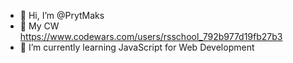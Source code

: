 - 👋 Hi, I’m @PrytMaks
- 👀 My CW https://www.codewars.com/users/rsschool_792b977d19fb27b3
- 🌱 I’m currently learning JavaScript for Web Development

<!---
PrytMaks/PrytMaks is a ✨ special ✨ repository because its `README.md` (this file) appears on your GitHub profile.
You can click the Preview link to take a look at your changes.
--->
